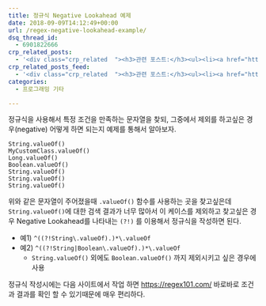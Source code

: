 ```yaml
---
title: 정규식 Negative Lookahead 예제
date: 2018-09-09T14:12:49+00:00
url: /regex-negative-lookahead-example/
dsq_thread_id:
  - 6901822666
crp_related_posts:
  - '<div class="crp_related  "><h3>관련 포스트:</h3><ul><li><a href="https://www.letmecompile.com/kotlin-coroutine-vs-javascript-async-comparison/"     class="post-873"><span class="crp_title">JavaScript 개발자에게 Kotlin coroutine 10분만에 이해시키기</span></a></li><li><a href="https://www.letmecompile.com/mysql-innodb-lock-deadlock/"     class="post-763"><span class="crp_title">MySQL InnoDB lock & deadlock 이해하기</span></a></li><li><a href="https://www.letmecompile.com/%ea%b0%9c%eb%b0%9c%ec%9e%90%eb%a5%bc-%ec%9c%84%ed%95%9c-%ed%9a%a8%ec%9c%a8%ec%a0%81%ec%9d%b8-macos-%eb%b0%b1%ec%97%85-%eb%b0%a9%eb%b2%95/"     class="post-865"><span class="crp_title">개발자를 위한 효율적인 MacOS 백업 방법</span></a></li><li><a href="https://www.letmecompile.com/mysql-innodb-transaction-model/"     class="post-766"><span class="crp_title">MySQL InnoDB Transaction Model 이해하기</span></a></li><li><a href="https://www.letmecompile.com/shotcut-linux-server-video-generation/"     class="post-753"><span class="crp_title">Shotcut을 이용하여 리눅스 서버에서 템플릿 기반의 동영상 만들기</span></a></li></ul><div class="crp_clear"></div></div>'
crp_related_posts_feed:
  - '<div class="crp_related  "><h3>관련 포스트:</h3><ul><li><a href="https://www.letmecompile.com/kotlin-coroutine-vs-javascript-async-comparison/"     class="post-873"><span class="crp_title">JavaScript 개발자에게 Kotlin coroutine 10분만에 이해시키기</span></a></li><li><a href="https://www.letmecompile.com/mysql-innodb-lock-deadlock/"     class="post-763"><span class="crp_title">MySQL InnoDB lock & deadlock 이해하기</span></a></li><li><a href="https://www.letmecompile.com/%ea%b0%9c%eb%b0%9c%ec%9e%90%eb%a5%bc-%ec%9c%84%ed%95%9c-%ed%9a%a8%ec%9c%a8%ec%a0%81%ec%9d%b8-macos-%eb%b0%b1%ec%97%85-%eb%b0%a9%eb%b2%95/"     class="post-865"><span class="crp_title">개발자를 위한 효율적인 MacOS 백업 방법</span></a></li><li><a href="https://www.letmecompile.com/mysql-innodb-transaction-model/"     class="post-766"><span class="crp_title">MySQL InnoDB Transaction Model 이해하기</span></a></li><li><a href="https://www.letmecompile.com/shotcut-linux-server-video-generation/"     class="post-753"><span class="crp_title">Shotcut을 이용하여 리눅스 서버에서 템플릿 기반의 동영상 만들기</span></a></li></ul><div class="crp_clear"></div></div>'
categories:
  - 프로그래밍 기타

---
```

정규식을 사용해서 특정 조건을 만족하는 문자열을 찾되, 그중에서 제외를 하고싶은 경우(negative) 어떻게 하면 되는지 예제를 통해서 알아보자.

    String.valueOf()
    MyCustomClass.valueOf()
    Long.valueOf()
    Boolean.valueOf()
    String.valueOf()
    String.valueOf()
    String.valueOf()
    

위와 같은 문자열이 주어졌을때 `.valueOf()` 함수를 사용하는 곳을 찾고싶은데 `String.valueOf()`에 대한 검색 결과가 너무 많아서 이 케이스를 제외하고 찾고싶은 경우 Negative Lookahead를 나타내는 `(?!)` 를 이용해서 정규식을 작성하면 된다.

  * 예1) `^((?!String\.valueOf).)*\.valueOf`
  * 예2) `^((?!String|Boolean\.valueOf).)*\.valueOf` 
      * `String.valueOf()` 외에도 `Boolean.valueOf()` 까지 제외시키고 싶은 경우에 사용

정규식 작성시에는 다음 사이트에서 작업 하면 <https://regex101.com/> 바로바로 조건과 결과를 확인 할 수 있기때문에 매우 편리하다.